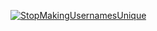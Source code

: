[![StopMakingUsernamesUnique](https://circleci.com/gh/StopMakingUsernamesUnique/Assignment-3-DatingApp.svg?style=svg)](https://circleci.com/gh/StopMakingUsernamesUnique/workflows/Assignment-3-DatingApp)